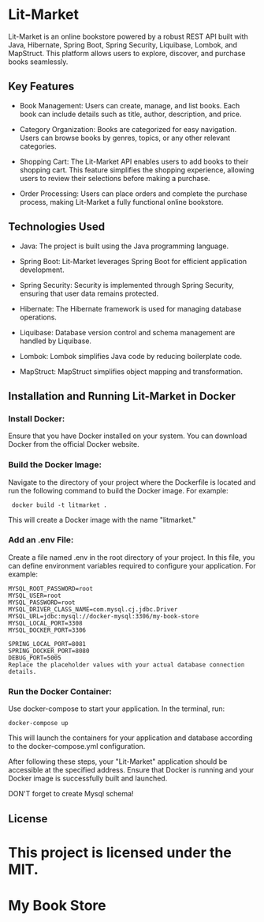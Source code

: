 # Lit-Market

Lit-Market is an online bookstore powered by a robust REST API built with Java, Hibernate, Spring Boot, Spring Security, Liquibase, Lombok, and MapStruct. This platform allows users to explore, discover, and purchase books seamlessly.

## Key Features
* Book Management: Users can create, manage, and list books. Each book can include details such as title, author, description, and price.

* Category Organization: Books are categorized for easy navigation. Users can browse books by genres, topics, or any other relevant categories.

* Shopping Cart: The Lit-Market API enables users to add books to their shopping cart. This feature simplifies the shopping experience, allowing users to review their selections before making a purchase.

* Order Processing: Users can place orders and complete the purchase process, making Lit-Market a fully functional online bookstore.

## Technologies Used
* Java: The project is built using the Java programming language.

* Spring Boot: Lit-Market leverages Spring Boot for efficient application development.

* Spring Security: Security is implemented through Spring Security, ensuring that user data remains protected.

* Hibernate: The Hibernate framework is used for managing database operations.

* Liquibase: Database version control and schema management are handled by Liquibase.

* Lombok: Lombok simplifies Java code by reducing boilerplate code.

* MapStruct: MapStruct simplifies object mapping and transformation.

## Installation and Running Lit-Market in Docker
### Install Docker:

Ensure that you have Docker installed on your system. You can download Docker from the official Docker website.

### Build the Docker Image:

Navigate to the directory of your project where the Dockerfile is located and run the following command to build the Docker image. For example:

 ```
  docker build -t litmarket .
```
This will create a Docker image with the name "litmarket."

### Add an .env File:

Create a file named .env in the root directory of your project. In this file, you can define environment variables required to configure your application. For example:

```
MYSQL_ROOT_PASSWORD=root
MYSQL_USER=root
MYSQL_PASSWORD=root
MYSQL_DRIVER_CLASS_NAME=com.mysql.cj.jdbc.Driver
MYSQL_URL=jdbc:mysql://docker-mysql:3306/my-book-store
MYSQL_LOCAL_PORT=3308
MYSQL_DOCKER_PORT=3306

SPRING_LOCAL_PORT=8081
SPRING_DOCKER_PORT=8080
DEBUG_PORT=5005
Replace the placeholder values with your actual database connection details.
```
### Run the Docker Container:

Use docker-compose to start your application. In the terminal, run:

```
docker-compose up
```
This will launch the containers for your application and database according to the docker-compose.yml configuration.

After following these steps, your "Lit-Market" application should be accessible at the specified address. Ensure that Docker is running and your Docker image is successfully built and launched.

DON'T forget to create Mysql schema!

## License
This project is licensed under the MIT.
=======
# My Book Store